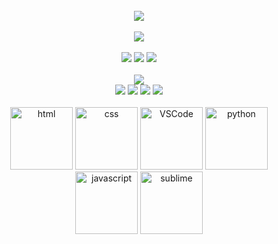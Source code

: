 <br />
<div align="center">
    <img src="https://activity-graph.herokuapp.com/graph?username=okeypis-cell&theme=xcode" />
</div>
<br />
<!-- just img -->
<div align="center"><img src="https://cdn.jsdelivr.net/gh/sun0225SUN/photos/images/202110311924844.png" /></div>
<br />
<div align="center">
	<img  src="https://img.shields.io/badge/-JavaScript-oringe?style=flat-square&logo=javascript&logoColor=white" />
  <img  src="https://img.shields.io/badge/-Python-yellow?style=flat-square&logo=python&logoColor=white" />
  <img  src="https://img.shields.io/badge/-Vue-green?style=flat-square&logo=vuedotjs&logoColor=white" />
</div>

<br />
<div align="center">
  <a href="https://github.com/okeypis-cell/">
    <img src="https://readme-typing-svg.herokuapp.com/?lines=别更新了，学不动了！！！;在学了，在学了。&pause=2000&center=true&size=27">
  </a>
</div>
<div align="center">
  <img  src="https://img.shields.io/badge/-Dart-blue?style=flat-square&logo=dart&logoColor=white" />
  <img  src="https://img.shields.io/badge/-Flutter-blue?style=-square&logo=flutter&logoColor=white" />
  <img  src="https://img.shields.io/badge/-Typescript-blue?style=flat-square&logo=typescript&logoColor=white" />
  <img  src="https://img.shields.io/badge/-Nestjs-blue?style=flat-square&logo=nestjs&logoColor=white" />
</div>
<br />
<div align="center">
  <img alt-"html5" src="https://media.giphy.com/media/XAxylRMCdpbEWUAvr8/giphy.gif" width="100" title="html">
  <img alt="css" src="https://media.giphy.com/media/fsEaZldNC8A1PJ3mwp/giphy.gif" width="100" title="css">
  <img alt="VSCode" src="https://i.giphy.com/media/IdyAQJVN2kVPNUrojM/200.webp" width="100" title="vscode">
  <img alt="python" src="https://i.giphy.com/media/LMt9638dO8dftAjtco/200.webp" width="100" title="python">
  <img alt="javascript" src="https://media3.giphy.com/media/ln7z2eWriiQAllfVcn/200w.webp" width="100" title="javascript">
  <img alt="sublime" src="https://media.giphy.com/media/jnDKffgCfGYOp6cMTK/giphy.gif" width="100" title="sublime">
</div>
